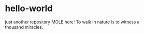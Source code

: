 # hello-world
just another repository
MOLE here! To walk in nature is to witness a thousand miracles.
